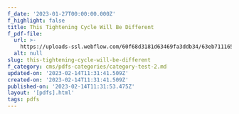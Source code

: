 ```yaml
---
f_date: '2023-01-27T00:00:00.000Z'
f_highlight: false
title: This Tightening Cycle Will Be Different
f_pdf-file:
  url: >-
    https://uploads-ssl.webflow.com/60f68d3181d63469fa3ddb34/63eb71116500644cf7926d25_This%20Tightening%20Cycle%20Will%20Be%20Different%20Christmas%20Catch%20Up-en%20(1).pdf
  alt: null
slug: this-tightening-cycle-will-be-different
f_category: cms/pdfs-categories/category-test-2.md
updated-on: '2023-02-14T11:31:41.509Z'
created-on: '2023-02-14T11:31:41.509Z'
published-on: '2023-02-14T11:31:53.475Z'
layout: '[pdfs].html'
tags: pdfs
---
```



